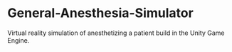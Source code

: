 # General-Anesthesia-Simulator
Virtual reality simulation of anesthetizing a patient build in the Unity Game Engine.

